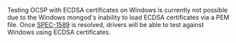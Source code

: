 Testing OCSP with ECDSA certificates on Windows is currently not
possible due to the Windows mongod's inability to load ECDSA
certificates via a PEM file. Once
[SPEC-1589](https://jira.mongodb.org/browse/SPEC-1589) is resolved,
drivers will be able to test against Windows using ECDSA certificates.
